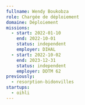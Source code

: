 ```yaml
---
fullname: Wendy Boukobza
role: Chargée de déploiement
domaine: Déploiement
missions:
  - start: 2022-01-10
    end: 2022-10-01
    status: independent
    employer: DIHAL
  - start: 2022-10-02
    end: 2023-12-31
    status: independent
    employer: DDTM 62
previously:
  - resorption-bidonvilles
startups:
  - oihli
---
```


